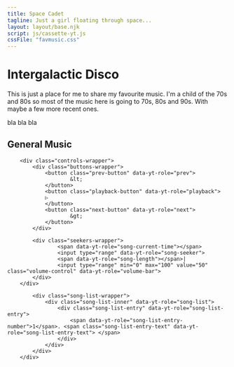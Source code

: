 ```yaml
---
title: Space Cadet
tagline: Just a girl floating through space...
layout: layout/base.njk
script: js/cassette-yt.js 
cssFile: "favmusic.css"
---
```


<h1>Intergalactic Disco</h1>

<p>This is just a place for me to share my favourite music. I'm a child of the 70s and 80s so most of the music here is going to 70s, 80s and 90s. With maybe a few more recent ones.</p>





<p>bla bla bla</p>

<div class="player-wrapper">
<h2 class="playername">General Music </h2>
    <div class="song-name-wrapper">
        <div class="song-name-inner">
             <div class="rotategrad"><div class="song-name" data-yt-role="song-name-display"></div></div>
         </div>
    </div>
        
        <div class="controls-wrapper">
            <div class="buttons-wrapper">
                <button class="prev-button" data-yt-role="prev">
                        &lt;
                </button>
                <button class="playback-button" data-yt-role="playback">
                ▷
                </button>
                <button class="next-button" data-yt-role="next">
                        &gt;
                </button>
            </div>
            
            <div class="seekers-wrapper">
                    <span data-yt-role="song-current-time"></span>
                    <input type="range" data-yt-role="song-seeker">
                    <span data-yt-role="song-length"></span>|
                    <input type="range" min="0" max="100" value="50" class="volume-control" data-yt-role="volume-bar">
            </div>
        </div>
            
            <div class="song-list-wrapper">
                <div class="song-list-inner" data-yt-role="song-list">
                    <div class="song-list-entry" data-yt-role="song-list-entry">
                        <span data-yt-role="song-list-entry-number">1</span>. <span class="song-list-entry-text" data-yt-role="song-list-entry-text"> </span>
                    </div>
                </div>
            </div>
        </div>






<script>
    let songsData = [

	    {id: 'eo8vW_0H_Kg', name: 'testsong - test song artist'},
	    {id: 'W9mhsW5aWJM', name: 'test2'},


	]
	let songs =  Song.initializeFromDataArray(songsData);
	let player =  PlayerManager.getInstance().createPlayer(songs);
</script>